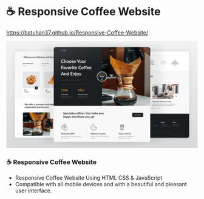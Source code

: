  # ☕ Responsive Coffee Website
  https://batuhan37.github.io/Responsive-Coffee-Website/

<p align="center">
  <a href="https://batuhan37.github.io/Responsive-Coffee-Website/">
  <img src="./assets/img/c.jpg" width="800px" title="hover text">
  </a>
</p>


### ☕ Responsive Coffee Website
- Responsive Coffee Website Using HTML CSS & JavaScript
- Compatible with all mobile devices and with a beautiful and pleasant user interface.



